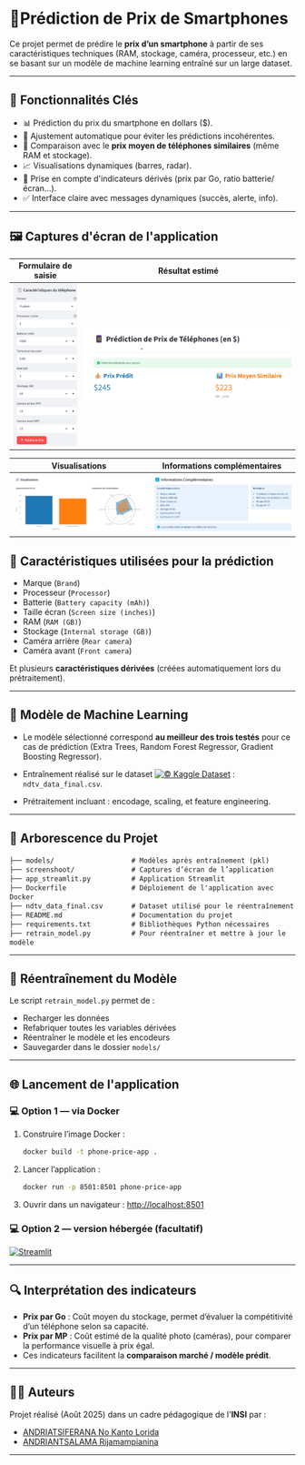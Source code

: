 # 📱Prédiction de Prix de Smartphones

Ce projet permet de prédire le **prix d’un smartphone** à partir de ses caractéristiques techniques (RAM, stockage, caméra, processeur, etc.) en se basant sur un modèle de machine learning entraîné sur un large dataset.

---

## 🚀 Fonctionnalités Clés

- 📊 Prédiction du prix du smartphone en dollars ($).
- 🔧 Ajustement automatique pour éviter les prédictions incohérentes.
- 🎯 Comparaison avec le **prix moyen de téléphones similaires** (même RAM et stockage).
- 📈 Visualisations dynamiques (barres, radar).
- 🧠 Prise en compte d'indicateurs dérivés (prix par Go, ratio batterie/écran...).
- ✅ Interface claire avec messages dynamiques (succès, alerte, info).

---

## 🖼️ Captures d'écran de l'application

| Formulaire de saisie     | Résultat estimé          |
| ------------------------ | ------------------------ |
| ![](screenshoot/SC1.png) | ![](screenshoot/SC2.png) |

| Visualisations           | Informations complémentaires |
| ------------------------ | ---------------------------- |
| ![](screenshoot/SC3.png) | ![](screenshoot/SC4.png)     |

## 🧪 Caractéristiques utilisées pour la prédiction

- Marque (`Brand`)
- Processeur (`Processor`)
- Batterie (`Battery capacity (mAh)`)
- Taille écran (`Screen size (inches)`)
- RAM (`RAM (GB)`)
- Stockage (`Internal storage (GB)`)
- Caméra arrière (`Rear camera`)
- Caméra avant (`Front camera`)

Et plusieurs **caractéristiques dérivées** (créées automatiquement lors du prétraitement).

---

## 🧠 Modèle de Machine Learning

- Le modèle sélectionné correspond **au meilleur des trois testés** pour ce cas de prédiction (Extra Trees, Random Forest Regressor, Gradient Boosting Regressor).

- Entraînement réalisé sur le dataset [![© Kaggle Dataset](https://img.shields.io/badge/©%20Kaggle%20Dataset-grey?logo=kaggle&logoColor=white)](https://www.kaggle.com/datasets/pratikgarai/mobile-phone-specifications-and-prices) : `ndtv_data_final.csv`. 

- Prétraitement incluant : encodage, scaling, et feature engineering.

---
## 📂 Arborescence du Projet

```
├── models/                   # Modèles après entraînement (pkl)
├── screenshoot/              # Captures d’écran de l’application
├── app_streamlit.py          # Application Streamlit
├── Dockerfile                # Déploiement de l'application avec Docker
├── ndtv_data_final.csv       # Dataset utilisé pour le réentraînement
├── README.md                 # Documentation du projet
├── requirements.txt          # Bibliothèques Python nécessaires
├── retrain_model.py          # Pour réentraîner et mettre à jour le modèle
```

---

## 🔁 Réentraînement du Modèle

Le script `retrain_model.py` permet de :

- Recharger les données
- Refabriquer toutes les variables dérivées
- Réentraîner le modèle et les encodeurs
- Sauvegarder dans le dossier `models/`

---

## 🌐 Lancement de l'application

### 💻 Option 1 — via Docker

1. Construire l’image Docker :

   ```bash
   docker build -t phone-price-app .
   ```

2. Lancer l’application :

   ```bash
   docker run -p 8501:8501 phone-price-app
   ```

3. Ouvrir dans un navigateur :
   [http://localhost:8501](http://localhost:8501)



### 💻 Option 2 — version hébergée (facultatif)

[![Streamlit](https://static.streamlit.io/badges/streamlit_badge_black_white.svg)](https://smartphone-prediction.streamlit.app)

---


## 🔍 Interprétation des indicateurs

- **Prix par Go** : Coût moyen du stockage, permet d’évaluer la compétitivité d’un téléphone selon sa capacité.
- **Prix par MP** : Coût estimé de la qualité photo (caméras), pour comparer la performance visuelle à prix égal.
- Ces indicateurs facilitent la **comparaison marché / modèle prédit**.

---

## 🙋‍♂️ Auteurs

Projet réalisé (Août 2025) dans un cadre pédagogique de l'**INSI** par :
- [ANDRIATSIFERANA No Kanto Lorida](mailto:kantonotsiferana@gmail.com)
- [ANDRIANTSALAMA Rijamampianina](mailto:rijamampianina@gmail.com)

---

